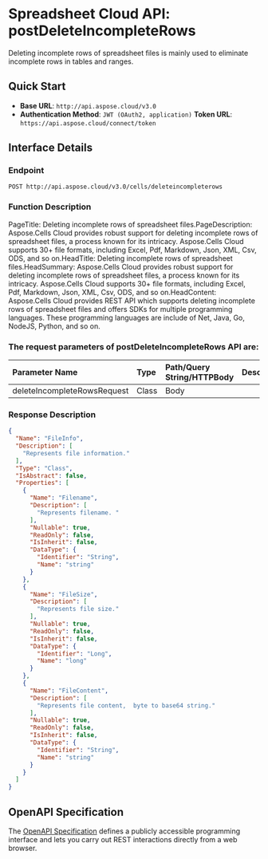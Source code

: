 # **Spreadsheet Cloud API: postDeleteIncompleteRows**

Deleting incomplete rows of spreadsheet files is mainly used to eliminate incomplete rows in tables and ranges. 

## **Quick Start**

- **Base URL**: `http://api.aspose.cloud/v3.0`
- **Authentication Method**: `JWT (OAuth2, application)`  **Token URL**: `https://api.aspose.cloud/connect/token`
## **Interface Details**

### **Endpoint** 

```
POST http://api.aspose.cloud/v3.0/cells/deleteincompleterows
```

### **Function Description**
PageTitle: Deleting incomplete rows of spreadsheet files.PageDescription: Aspose.Cells Cloud provides robust support for deleting incomplete rows of spreadsheet files, a process known for its intricacy.  Aspose.Cells Cloud supports 30+ file formats, including Excel, Pdf, Markdown, Json, XML, Csv, ODS, and so on.HeadTitle: Deleting incomplete rows of spreadsheet files.HeadSummary: Aspose.Cells Cloud provides robust support for deleting incomplete rows of spreadsheet files, a process known for its intricacy. Aspose.Cells Cloud supports 30+ file formats, including Excel, Pdf, Markdown, Json, XML, Csv, ODS, and so on.HeadContent: Aspose.Cells Cloud provides REST API which supports deleting incomplete rows of spreadsheet files and offers SDKs for multiple programming languages. These programming languages are include of Net, Java, Go, NodeJS, Python, and so on.

### The request parameters of **postDeleteIncompleteRows** API are: 

| Parameter Name | Type | Path/Query String/HTTPBody | Description | 
| :- | :- | :- |:- | 
|deleteIncompleteRowsRequest|Class|Body||


### **Response Description**
```json
{
  "Name": "FileInfo",
  "Description": [
    "Represents file information."
  ],
  "Type": "Class",
  "IsAbstract": false,
  "Properties": [
    {
      "Name": "Filename",
      "Description": [
        "Represents filename. "
      ],
      "Nullable": true,
      "ReadOnly": false,
      "IsInherit": false,
      "DataType": {
        "Identifier": "String",
        "Name": "string"
      }
    },
    {
      "Name": "FileSize",
      "Description": [
        "Represents file size."
      ],
      "Nullable": true,
      "ReadOnly": false,
      "IsInherit": false,
      "DataType": {
        "Identifier": "Long",
        "Name": "long"
      }
    },
    {
      "Name": "FileContent",
      "Description": [
        "Represents file content,  byte to base64 string."
      ],
      "Nullable": true,
      "ReadOnly": false,
      "IsInherit": false,
      "DataType": {
        "Identifier": "String",
        "Name": "string"
      }
    }
  ]
}
```

## OpenAPI Specification

The [OpenAPI Specification](https://reference.aspose.cloud/cells/#/DataProcessingController/PostDeleteIncompleteRows) defines a publicly accessible programming interface and lets you carry out REST interactions directly from a web browser.

